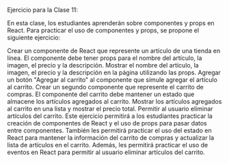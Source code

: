 Ejercicio para la Clase 11:

En esta clase, los estudiantes aprenderán sobre componentes y props en React. Para practicar el uso de componentes y props, se propone el siguiente ejercicio:

Crear un componente de React que represente un artículo de una tienda en línea.
El componente debe tener props para el nombre del artículo, la imagen, el precio y la descripción.
Mostrar el nombre del artículo, la imagen, el precio y la descripción en la página utilizando las props.
Agregar un botón "Agregar al carrito" al componente que simule agregar el artículo al carrito.
Crear un segundo componente que represente el carrito de compras.
El componente del carrito debe mantener un estado que almacene los artículos agregados al carrito.
Mostrar los artículos agregados al carrito en una lista y mostrar el precio total.
Permitir al usuario eliminar artículos del carrito.
Este ejercicio permitirá a los estudiantes practicar la creación de componentes de React y el uso de props para pasar datos entre componentes. También les permitirá practicar el uso del estado en React para mantener la información del carrito de compras y actualizar la lista de artículos en el carrito. Además, les permitirá practicar el uso de eventos en React para permitir al usuario eliminar artículos del carrito.
